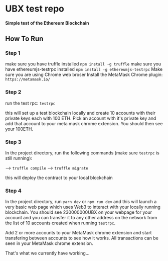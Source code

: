 # UBX test repo

#### Simple test of the Ethereum Blockchain

## How To Run

### Step 1

make sure you have truffle installed `npm install -g truffle`
make sure you have ethereumjs-testrpc installed `npm install -g ethereumjs-testrpc`
Make sure you are using Chrome web broser
Install the MetaMask Chrome plugin: `https://metamask.io/`

### Step 2

run the test rpc: `testrpc`

this will set up a test blockchain locally and create 10 accounts with their private keys each with 100 ETH.
Pick an account with it's private key and add that account to your meta mask chrome extension. 
You should then see your 100ETH.

### Step 3

In the project directory, run the following commands (make sure `testrpc` is still running): 

--> `truffle compile`
--> `truffle migrate`

this will deploy the contract to your local blockchain

### Step 4

In the project directory, run `yarn dev` or `npm run dev` and this will launch a very basic web page which uses Web3 to interact with your locally running blockchain.
You should see 230000000UBX on your webpage for your account and you can transfer it to any other address on the network from the list of 10 accounts created when running `testrpc`.

Add 2 or more accounts to your MetaMask chrome extension and start transfering between accounts to see how it works. All transactions can be seen in your MetaMask chrome extension.


That's what we currently have working...
